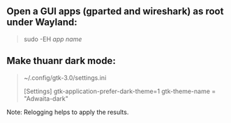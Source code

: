 ## Open a GUI apps (gparted and wireshark) as root under Wayland:
> sudo -EH _app name_

## Make thuanr dark mode:
> ~/.config/gtk-3.0/settings.ini
>
> [Settings]
> gtk-application-prefer-dark-theme=1
> gtk-theme-name = "Adwaita-dark"

Note: Relogging helps to apply the results.
